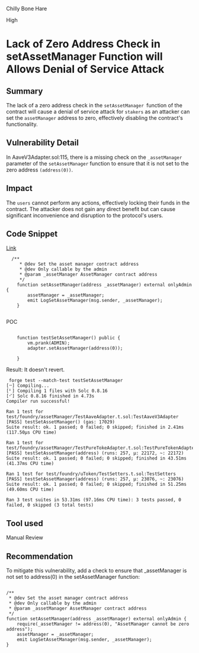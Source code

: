 Chilly Bone Hare

High

# Lack of Zero Address Check in setAssetManager Function will Allows Denial of Service Attack

## Summary
The lack of a zero address check in the `setAssetManager `function of the contract will cause a denial of service attack for `stakers` as an attacker can set the `assetManager` address to zero, effectively disabling the contract's functionality.


## Vulnerability Detail
In AaveV3Adapter.sol:115, there is a missing check on the `_assetManager` parameter of the `setAssetManager` function to ensure that it is not set to the zero address `(address(0))`.
## Impact

The `users` cannot perform any actions, effectively locking their funds in the contract. The attacker does not gain any direct benefit but can cause significant inconvenience and disruption to the protocol's users.

## Code Snippet
[Link](https://github.com/sherlock-audit/2024-06-union-finance-update-2/blob/main/union-v2-contracts/contracts/asset/AaveV3Adapter.sol#L115-#118)
```solidity
  /**
     * @dev Set the asset manager contract address
     * @dev Only callable by the admin
     * @param _assetManager AssetManager contract address
     */
    function setAssetManager(address _assetManager) external onlyAdmin {
        assetManager = _assetManager;
        emit LogSetAssetManager(msg.sender, _assetManager);
    }


```
POC
```solidity

    function testSetAssetManager() public {
        vm.prank(ADMIN);
        adapter.setAssetManager(address(0));
      
    }
```
Result: It doesn't revert.

```solidity
 forge test --match-test testSetAssetManager
[⠒] Compiling...
[⠃] Compiling 1 files with Solc 0.8.16
[⠊] Solc 0.8.16 finished in 4.73s
Compiler run successful!

Ran 1 test for test/foundry/assetManager/TestAaveAdapter.t.sol:TestAaveV3Adapter
[PASS] testSetAssetManager() (gas: 17029)
Suite result: ok. 1 passed; 0 failed; 0 skipped; finished in 2.41ms (117.50µs CPU time)

Ran 1 test for test/foundry/assetManager/TestPureTokeAdapter.t.sol:TestPureTokenAdapter
[PASS] testSetAssetManager(address) (runs: 257, μ: 22172, ~: 22172)
Suite result: ok. 1 passed; 0 failed; 0 skipped; finished in 43.51ms (41.37ms CPU time)

Ran 1 test for test/foundry/uToken/TestSetters.t.sol:TestSetters
[PASS] testSetAssetManager(address) (runs: 257, μ: 23076, ~: 23076)
Suite result: ok. 1 passed; 0 failed; 0 skipped; finished in 51.25ms (49.60ms CPU time)

Ran 3 test suites in 53.31ms (97.16ms CPU time): 3 tests passed, 0 failed, 0 skipped (3 total tests)
```

## Tool used

Manual Review

## Recommendation
To mitigate this vulnerability, add a check to ensure that _assetManager is not set to address(0) in the setAssetManager function:
```solidity

/**
 * @dev Set the asset manager contract address
 * @dev Only callable by the admin
 * @param _assetManager AssetManager contract address
 */
function setAssetManager(address _assetManager) external onlyAdmin {
    require(_assetManager != address(0), "AssetManager cannot be zero address");
    assetManager = _assetManager;
    emit LogSetAssetManager(msg.sender, _assetManager);
}
```